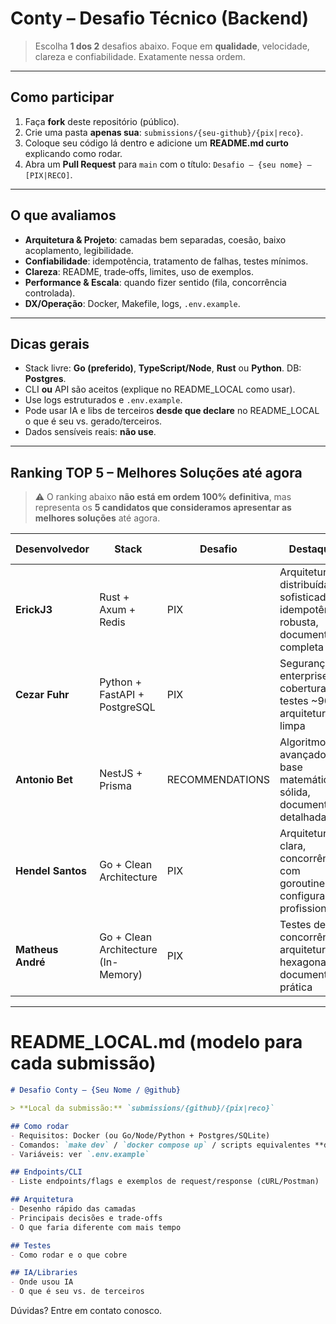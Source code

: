 # Conty – Desafio Técnico (Backend)

> Escolha **1 dos 2** desafios abaixo. Foque em **qualidade**, velocidade, clareza e confiabilidade. Exatamente nessa ordem.

---

## Como participar

1. Faça **fork** deste repositório (público).
2. Crie uma pasta **apenas sua**: `submissions/{seu-github}/{pix|reco}`.
3. Coloque seu código lá dentro e adicione um **README.md curto** explicando como rodar.
4. Abra um **Pull Request** para `main` com o título: `Desafio – {seu nome} – [PIX|RECO]`.

---

## O que avaliamos

* **Arquitetura & Projeto**: camadas bem separadas, coesão, baixo acoplamento, legibilidade.
* **Confiabilidade**: idempotência, tratamento de falhas, testes mínimos.
* **Clareza**: README, trade‑offs, limites, uso de exemplos.
* **Performance & Escala**: quando fizer sentido (fila, concorrência controlada).
* **DX/Operação**: Docker, Makefile, logs, `.env.example`.

---

## Dicas gerais

* Stack livre: **Go (preferido)**, **TypeScript/Node**, **Rust** ou **Python**. DB: **Postgres**.
* CLI **ou** API são aceitos (explique no README_LOCAL como usar).
* Use logs estruturados e `.env.example`.
* Pode usar IA e libs de terceiros **desde que declare** no README_LOCAL o que é seu vs. gerado/terceiros.
* Dados sensíveis reais: **não use**.

---

## Ranking TOP 5 – Melhores Soluções até agora

> ⚠️ O ranking abaixo **não está em ordem 100% definitiva**, mas representa os **5 candidatos que consideramos apresentar as melhores soluções** até agora.  

| Desenvolvedor | Stack | Desafio | Destaques | Link PR | GitHub |
|---------------|-------|---------|-----------|---------|--------|
| **ErickJ3** | Rust + Axum + Redis | PIX | Arquitetura distribuída sofisticada, idempotência robusta, documentação completa | [PR #2](https://github.com/Conty-App/conty-backend-challenge/pull/2) | [@ErickJ3](https://github.com/ErickJ3) |
| **Cezar Fuhr** | Python + FastAPI + PostgreSQL | PIX | Segurança enterprise, cobertura de testes ~90%, arquitetura limpa | [PR #12](https://github.com/Conty-App/conty-backend-challenge/pull/12) | [@cezarfuhr](https://github.com/cezarfuhr) |
| **Antonio Bet** | NestJS + Prisma | RECOMMENDATIONS | Algoritmos avançados, base matemática sólida, documentação detalhada | [PR #7](https://github.com/Conty-App/conty-backend-challenge/pull/7) | [@antoniobet](https://github.com/antoniobet) |
| **Hendel Santos** | Go + Clean Architecture | PIX | Arquitetura clara, concorrência com goroutines, configuração profissional | [PR #3](https://github.com/Conty-App/conty-backend-challenge/pull/3) | [@hendelsantos](https://github.com/hendelsantos) |
| **Matheus André** | Go + Clean Architecture (In-Memory) | PIX | Testes de concorrência, arquitetura hexagonal, documentação prática | [PR #8](https://github.com/Conty-App/conty-backend-challenge/pull/8) | [@matheusandre1](https://github.com/matheusandre1) |


---

# README_LOCAL.md (modelo para cada submissão)

```md
# Desafio Conty – {Seu Nome / @github}

> **Local da submissão:** `submissions/{github}/{pix|reco}`

## Como rodar
- Requisitos: Docker (ou Go/Node/Python + Postgres/SQLite)
- Comandos: `make dev` / `docker compose up` / scripts equivalentes **dentro desta pasta**
- Variáveis: ver `.env.example`

## Endpoints/CLI
- Liste endpoints/flags e exemplos de request/response (cURL/Postman)

## Arquitetura
- Desenho rápido das camadas
- Principais decisões e trade‑offs
- O que faria diferente com mais tempo

## Testes
- Como rodar e o que cobre

## IA/Libraries
- Onde usou IA
- O que é seu vs. de terceiros
```

Dúvidas? 
Entre em contato conosco. 
